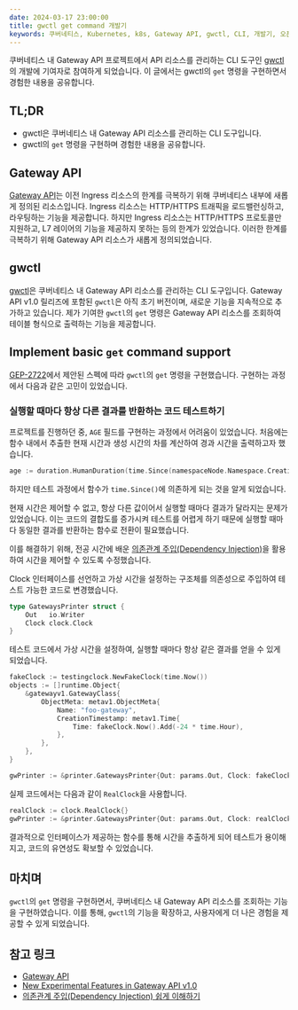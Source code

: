 ```yaml
---
date: 2024-03-17 23:00:00
title: gwctl get command 개발기
keywords: 쿠버네티스, Kubernetes, k8s, Gateway API, gwctl, CLI, 개발기, 오픈소스, 의존관계 주입, DI, Dependency Injection, Go, Golang
---
```


쿠버네티스 내 Gateway API 프로젝트에서 API 리소스를 관리하는 CLI 도구인 [gwctl](https://github.com/kubernetes-sigs/gateway-api/tree/main/gwctl)의 개발에 기여자로 참여하게 되었습니다.
이 글에서는 gwctl의 `get` 명령을 구현하면서 경험한 내용을 공유합니다.

## TL;DR

- gwctl은 쿠버네티스 내 Gateway API 리소스를 관리하는 CLI 도구입니다.
- gwctl의 `get` 명령을 구현하며 경험한 내용을 공유합니다.

## Gateway API

[Gateway API](https://gateway-api.sigs.k8s.io/)는 이전 Ingress 리소스의 한계를 극복하기 위해 쿠버네티스 내부에 새롭게 정의된 리소스입니다.
Ingress 리소스는 HTTP/HTTPS 트래픽을 로드밸런싱하고, 라우팅하는 기능을 제공합니다.
하지만 Ingress 리소스는 HTTP/HTTPS 프로토콜만 지원하고, L7 레이어의 기능을 제공하지 못하는 등의 한계가 있었습니다.
이러한 한계를 극복하기 위해 Gateway API 리소스가 새롭게 정의되었습니다.

## gwctl

[gwctl](https://github.com/kubernetes-sigs/gateway-api/tree/main/gwctl)은 쿠버네티스 내 Gateway API 리소스를 관리하는 CLI 도구입니다.
Gateway API v1.0 릴리즈에 포함된 `gwctl`은 아직 초기 버전이며, 새로운 기능을 지속적으로 추가하고 있습니다.
제가 기여한 `gwctl`의 `get` 명령은 Gateway API 리소스를 조회하여 테이블 형식으로 출력하는 기능을 제공합니다.

## Implement basic `get` command support

[GEP-2722](https://gateway-api.sigs.k8s.io/geps/gep-2722/)에서 제안된 스펙에 따라 `gwctl`의 `get` 명령을 구현했습니다.
구현하는 과정에서 다음과 같은 고민이 있었습니다.

### 실행할 때마다 항상 다른 결과를 반환하는 코드 테스트하기

프로젝트를 진행하던 중, `AGE` 필드를 구현하는 과정에서 어려움이 있었습니다.
처음에는 함수 내에서 추출한 현재 시간과 생성 시간의 차를 계산하여 경과 시간을 출력하고자 했습니다.

```go
age := duration.HumanDuration(time.Since(namespaceNode.Namespace.CreationTimestamp.Time))
```

하지만 테스트 과정에서 함수가 `time.Since()`에 의존하게 되는 것을 알게 되었습니다.

현재 시간은 제어할 수 없고, 항상 다른 값이어서 실행할 때마다 결과가 달라지는 문제가 있었습니다.
이는 코드의 결합도를 증가시켜 테스트를 어렵게 하기 때문에 실행할 때마다 동일한 결과를 반환하는 함수로 전환이 필요했습니다.

이를 해결하기 위해, 전공 시간에 배운 [의존관계 주입(Dependency Injection)](https://tecoble.techcourse.co.kr/post/2021-04-27-dependency-injection/)을 활용하여 시간을 제어할 수 있도록 수정했습니다.

Clock 인터페이스를 선언하고 가상 시간을 설정하는 구조체를 의존성으로 주입하여 테스트 가능한 코드로 변경했습니다.

```go
type GatewaysPrinter struct {
    Out   io.Writer
 	Clock clock.Clock
}
```

테스트 코드에서 가상 시간을 설정하여, 실행할 때마다 항상 같은 결과를 얻을 수 있게 되었습니다.

```go
fakeClock := testingclock.NewFakeClock(time.Now())
objects := []runtime.Object{
    &gatewayv1.GatewayClass{
        ObjectMeta: metav1.ObjectMeta{
            Name: "foo-gateway",
            CreationTimestamp: metav1.Time{
                Time: fakeClock.Now().Add(-24 * time.Hour),
            },
        },
    },
}

gwPrinter := &printer.GatewaysPrinter{Out: params.Out, Clock: fakeClock}
```

실제 코드에서는 다음과 같이 `RealClock`을 사용합니다.

```go
realClock := clock.RealClock{}
gwPrinter := &printer.GatewaysPrinter{Out: params.Out, Clock: realClock}
```

결과적으로 인터페이스가 제공하는 함수를 통해 시간을 추출하게 되어 테스트가 용이해지고, 코드의 유연성도 확보할 수 있었습니다.

## 마치며

`gwctl`의 `get` 명령을 구현하면서, 쿠버네티스 내 Gateway API 리소스를 조회하는 기능을 구현하였습니다.
이를 통해, `gwctl`의 기능을 확장하고, 사용자에게 더 나은 경험을 제공할 수 있게 되었습니다.

## 참고 링크

- [Gateway API](https://gateway-api.sigs.k8s.io/)
- [New Experimental Features in Gateway API v1.0](https://kubernetes.io/blog/2023/11/28/gateway-api-ga/)
- [의존관계 주입(Dependency Injection) 쉽게 이해하기](https://tecoble.techcourse.co.kr/post/2021-04-27-dependency-injection/)
